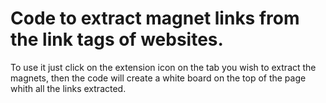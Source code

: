 # Code to extract magnet links from the link tags of websites.

To use it just click on the extension icon on the tab you wish to extract the magnets, then the code will create a white board on the top of the page whith all the links extracted.
